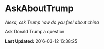 # AskAboutTrump
*Alexa, ask Trump how do you feel about china*

Ask Donald Trump a question

**Last Updated:** 2016-03-12 16:38:25